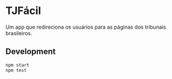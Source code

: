 # TJFácil

Um app que redireciona os usuários para as páginas dos tribunais brasileiros.


## Development

```
npm start
npm test
```
